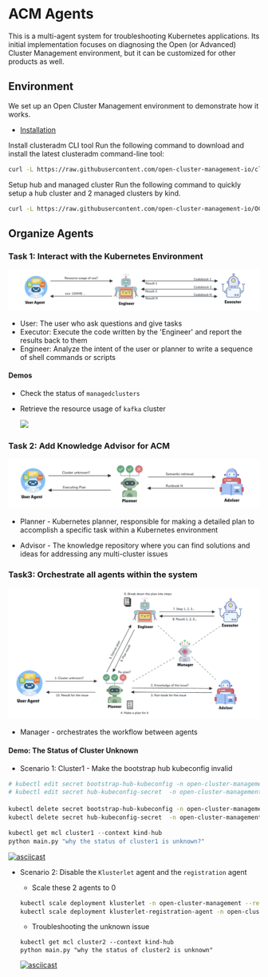 # ACM Agents

This is a multi-agent system for troubleshooting Kubernetes applications. Its initial implementation focuses on diagnosing the Open (or Advanced) Cluster Management environment, but it can be customized for other products as well.

## Environment

We set up an Open Cluster Management environment to demonstrate how it works.

- [Installation](https://open-cluster-management.io/docs/getting-started/quick-start/)

Install clusteradm CLI tool
Run the following command to download and install the latest clusteradm command-line tool:

```bash
curl -L https://raw.githubusercontent.com/open-cluster-management-io/clusteradm/main/install.sh | bash
```

Setup hub and managed cluster
Run the following command to quickly setup a hub cluster and 2 managed clusters by kind.

```bash
curl -L https://raw.githubusercontent.com/open-cluster-management-io/OCM/main/solutions/s
```

## Organize Agents

### Task 1: Interact with the Kubernetes Environment

![agent1](./images/agent1.png)

- User: The user who ask questions and give tasks
- Executor: Execute the code written by the 'Engineer' and report the results back to them
- Engineer: Analyze the intent of the user or planner to write a sequence of shell commands or scripts

#### Demos

- Check the status of `managedclusters`

- Retrieve the resource usage of `kafka` cluster

  <div style="display: flex; gap: 5px;">
    <a href="https://asciinema.org/a/677362" target="_blank">
      <img src="https://asciinema.org/a/677362.svg" style="width: 80%; height: auto;" />
    </a>
  </div>

### Task 2: Add Knowledge Advisor for ACM

![agent2](./images/agent2.png)

- Planner - Kubernetes planner, responsible for making a detailed plan to accomplish a specific task within a Kubernetes environment

- Advisor - The knowledge repository where you can find solutions and ideas for addressing any multi-cluster issues

### Task3: Orchestrate all agents within the system

![agent3](./images/agent3.png)

- Manager - orchestrates the workflow between agents

#### Demo: The Status of Cluster Unknown

- Scenario 1: Cluster1 - Make the bootstrap hub kubeconfig invalid

```bash
# kubectl edit secret bootstrap-hub-kubeconfig -n open-cluster-management-agent --context kind-cluster1
# kubectl edit secret hub-kubeconfig-secret  -n open-cluster-management-agent --context kind-cluster1

kubectl delete secret bootstrap-hub-kubeconfig -n open-cluster-management-agent --context kind-cluster1
kubectl delete secret hub-kubeconfig-secret  -n open-cluster-management-agent --context kind-cluster1
```

```python
kubectl get mcl cluster1 --context kind-hub
python main.py "why the status of cluster1 is unknown?"
```

[![asciicast](https://asciinema.org/a/674162.svg)](https://asciinema.org/a/674162)


- Scenario 2: Disable the `Klusterlet` agent and the `registration` agent

  - Scale these 2 agents to 0

  ```bash
  kubectl scale deployment klusterlet -n open-cluster-management --replicas=0 --context kind-cluster2
  kubectl scale deployment klusterlet-registration-agent -n open-cluster-management-agent --replicas=0 --context kind-cluster2
  ```

  - Troubleshooting the unknown issue

  ```shell
  kubectl get mcl cluster2 --context kind-hub
  python main.py "why the status of cluster2 is unknown"
  ```

  [![asciicast](https://asciinema.org/a/674155.svg)](https://asciinema.org/a/674155)
